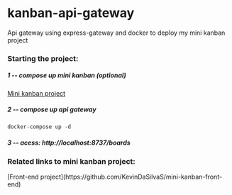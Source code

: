 # kanban-api-gateway
Api gateway using express-gateway and docker to deploy my mini kanban project

<h3>Starting the project:</h3>

<h5> 1 -- compose up mini kanban (optional)</h5>

[Mini kanban project](https://github.com/KevinDaSilvaS/Mini-Kanban)

<h5> 2 -- compose up api gateway </h5>

```javascript
docker-compose up -d
```

<h5> 3 -- acess: http://localhost:8737/boards </h5>

<h3>Related links to mini kanban project:</h3>
[Front-end project](https://github.com/KevinDaSilvaS/mini-kanban-front-end)
